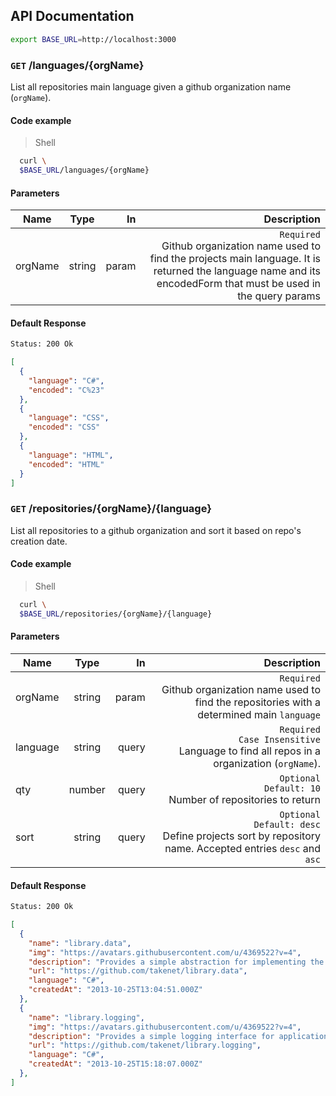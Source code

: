 ## API Documentation

```bash
export BASE_URL=http://localhost:3000
```

### <b>`GET`</b> /languages/{orgName}

List all repositories main language given a github organization name (`orgName`).

#### Code example

> Shell

```bash
  curl \
  $BASE_URL/languages/{orgName}
```

#### Parameters

| Name    |  Type  |    In |                                                                                                                                                                   Description |
| ------- | :----: | ----: | ----------------------------------------------------------------------------------------------------------------------------------------------------------------------------: |
| orgName | string | param | `Required` <br/> Github organization name used to find the projects main language. It is returned the language name and its encodedForm that must be used in the query params |

#### Default Response

```bash
Status: 200 Ok
```

```json
[
  {
    "language": "C#",
    "encoded": "C%23"
  },
  {
    "language": "CSS",
    "encoded": "CSS"
  },
  {
    "language": "HTML",
    "encoded": "HTML"
  }
]
```

### <b>`GET`</b> /repositories/{orgName}/{language}

List all repositories to a github organization and sort it based on repo's creation date.

#### Code example

> Shell

```bash
  curl \
  $BASE_URL/repositories/{orgName}/{language}
```

#### Parameters

| Name     |  Type  |    In |                                                                                                       Description |
| -------- | :----: | ----: | ----------------------------------------------------------------------------------------------------------------: |
| orgName  | string | param |         `Required` <br/> Github organization name used to find the repositories with a determined main `language` |
| language | string | query |               `Required` <br/> `Case Insensitive` <br/> Language to find all repos in a organization (`orgName`). |
| qty      | number | query |                                             `Optional` <br/> `Default: 10` <br/> Number of repositories to return |
| sort     | string | query | `Optional` <br/> `Default: desc` <br/> Define projects sort by repository name. Accepted entries `desc` and `asc` |

#### Default Response

```bash
Status: 200 Ok
```

```json
[
  {
    "name": "library.data",
    "img": "https://avatars.githubusercontent.com/u/4369522?v=4",
    "description": "Provides a simple abstraction for implementing the repository and unit of work patterns for data-enabled applications",
    "url": "https://github.com/takenet/library.data",
    "language": "C#",
    "createdAt": "2013-10-25T13:04:51.000Z"
  },
  {
    "name": "library.logging",
    "img": "https://avatars.githubusercontent.com/u/4369522?v=4",
    "description": "Provides a simple logging interface for applications and some basic implementations of this interface",
    "url": "https://github.com/takenet/library.logging",
    "language": "C#",
    "createdAt": "2013-10-25T15:18:07.000Z"
  },
]
```
